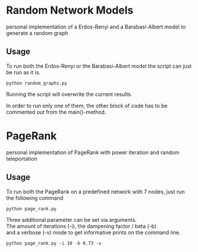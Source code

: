 # Random Network Models
personal implementation of a Erdos-Renyi and a Barabasi-Albert model to generate a random graph

## Usage
To run both the Erdos-Renyi or the Barabasi-Albert model the script can just be run as it is.
```
python random_graphs.py
```
Running the script will overwrite the current results.  

In order to run only one of them, the other block of code has to be commented out from the main()-method.


# PageRank 
personal implementation of PageRank with power iteration and random teleportation

## Usage
To run both the PageRank on a predefined network with 7 nodes, just run the following command
```
python page_rank.py
```

Three additional parameter can be set via arguments.  
The amount of iterations (-i), the dampening factor / beta (-b)  
and a verbose (-v) mode to get informative prints on the command line.  
```
python page_rank.py -i 10 -b 0.73 -v
```


